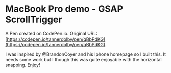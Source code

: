 # MacBook Pro demo - GSAP ScrollTrigger

A Pen created on CodePen.io. Original URL: [https://codepen.io/tannerdolby/pen/qBbPdKG](https://codepen.io/tannerdolby/pen/qBbPdKG).

I was inspired by @BrandonCoyer and his Iphone homepage so I built this.  It needs some work but I though this was quite enjoyable with the horizontal snapping. Enjoy!
